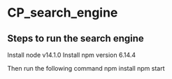 # CP_search_engine

## Steps to run the search engine
Install node v14.1.0
Install npm version 6.14.4

Then run the following command
npm install
npm start
